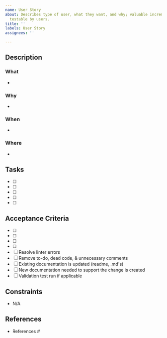 ```yaml
---
name: User Story
about: Describes type of user, what they want, and why; valuable increment of functionality,
  testable by users.
title: ''
labels: User Story
assignees: ''

---
```


## Description

### What

-

### Why

-

### When

-

### Where

-

## Tasks

- [ ]
- [ ]
- [ ]
- [ ]
- [ ]

## Acceptance Criteria

- [ ]
- [ ]
- [ ]
- [ ]
- [ ] Resolve linter errors
- [ ] Remove to-do, dead code, & unnecessary comments
- [ ] Existing documentation is updated (readme, .md's)
- [ ] New documentation needed to support the change is created
- [ ] Validation test run if applicable

## Constraints

- N/A

## References

- References #
